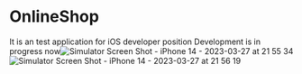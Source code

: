 # OnlineShop
It is an test application for iOS developer position
Development is in progress now![Simulator Screen Shot - iPhone 14 - 2023-03-27 at 21 55 34](https://user-images.githubusercontent.com/71771889/228040275-ad75c326-1128-4245-9508-713fd6887f04.png)
![Simulator Screen Shot - iPhone 14 - 2023-03-27 at 21 56 19](https://user-images.githubusercontent.com/71771889/228040311-00c9c8c5-758b-4208-946d-7eefbe53dd49.png)

